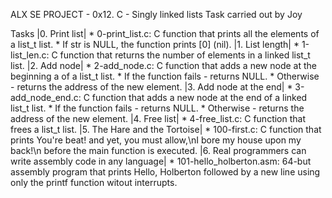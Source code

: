 ALX SE PROJECT - 0x12. C - Singly linked lists
Task carried out by Joy

Tasks
|0. Print list|
    * 0-print_list.c: C function that prints all the elements of a list_t list.
        * If str is NULL, the function prints [0] (nil).
|1. List length|
    * 1-list_len.c: C function that returns the number of elements in a linked list_t list.
|2. Add node|
    * 2-add_node.c: C function that adds a new node at the beginning a of a list_t list.
        * If the function fails - returns NULL.
        * Otherwise - returns the address of the new element.
|3. Add node at the end|
    * 3-add_node_end.c: C function that adds a new node at the end of a linked list_t list.
        * If the function fails - returns NULL.
        * Otherwise - returns the address of the new element.
|4. Free list|
    * 4-free_list.c: C function that frees a list_t list.
|5. The Hare and the Tortoise|
    * 100-first.c: C function that prints You're beat! and yet, you must allow,\nI bore my house upon my back!\n before the main function is executed.
|6. Real programmers can write assembly code in any language|
    * 101-hello_holberton.asm: 64-but assembly program that prints Hello, Holberton followed by a new line using only the printf function witout interrupts.

